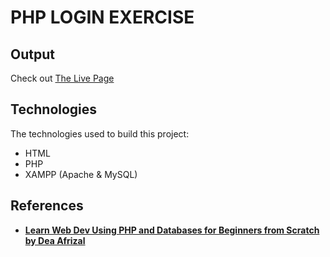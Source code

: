 # PHP LOGIN EXERCISE

## Output

Check out [The Live Page](https://akmalscript.github.io/php-login-exercise/)

## Technologies

The technologies used to build this project:

- HTML
- PHP
- XAMPP (Apache & MySQL)

## References
- [**Learn Web Dev Using PHP and Databases for Beginners from Scratch by Dea Afrizal**](https://youtu.be/Ak6VTSekGP4)
